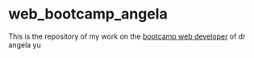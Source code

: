 # web_bootcamp_angela

This is the repository of my work on the <a href="https://www.udemy.com/course/the-complete-web-development-bootcamp/">bootcamp web developer</a> of dr angela yu

